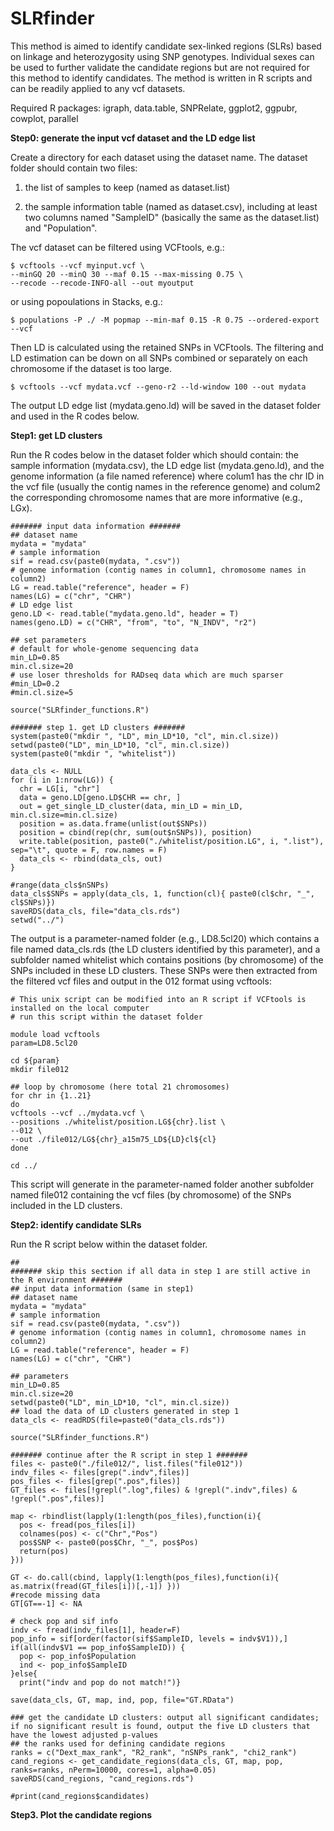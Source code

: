 # SLRfinder

This method is aimed to identify candidate sex-linked regions (SLRs) based on linkage and heterozygosity using SNP genotypes. Individual sexes can be used to further validate the candidate regions but are not required for this method to identify candidates. The method is written in R scripts and can be readily applied to any vcf datasets.  

Required R packages: igraph, data.table, SNPRelate, ggplot2, ggpubr, cowplot, parallel

**Step0: generate the input vcf dataset and the LD edge list**

Create a directory for each dataset using the dataset name. The dataset folder should contain two files: 

1. the list of samples to keep (named as dataset.list)

2. the sample information table (named as dataset.csv), including at least two columns named "SampleID" (basically the same as the dataset.list) and "Population".

The vcf dataset can be filtered using VCFtools, e.g.:
```
$ vcftools --vcf myinput.vcf \
--minGQ 20 --minQ 30 --maf 0.15 --max-missing 0.75 \
--recode --recode-INFO-all --out myoutput
```
or using popoulations in Stacks, e.g.:
```
$ populations -P ./ -M popmap --min-maf 0.15 -R 0.75 --ordered-export --vcf
```
Then LD is calculated using the retained SNPs in VCFtools. The filtering and LD estimation can be down on all SNPs combined or separately on each chromosome if the dataset is too large.
```
$ vcftools --vcf mydata.vcf --geno-r2 --ld-window 100 --out mydata
```
The output LD edge list (mydata.geno.ld) will be saved in the dataset folder and used in the R codes below. 

**Step1: get LD clusters**

Run the R codes below in the dataset folder which should contain: the sample information (mydata.csv), the LD edge list (mydata.geno.ld), and the genome information (a file named reference) where colum1 has the chr ID in the vcf file (usually the contig names in the reference genome) and colum2 the corresponding chromosome names that are more informative (e.g., LGx). 
```
####### input data information #######
## dataset name
mydata = "mydata"
# sample information 
sif = read.csv(paste0(mydata, ".csv"))
# genome information (contig names in column1, chromosome names in column2)
LG = read.table("reference", header = F)
names(LG) = c("chr", "CHR")
# LD edge list
geno.LD <- read.table("mydata.geno.ld", header = T)
names(geno.LD) = c("CHR", "from", "to", "N_INDV", "r2")

## set parameters
# default for whole-genome sequencing data
min_LD=0.85
min.cl.size=20 
# use loser thresholds for RADseq data which are much sparser
#min_LD=0.2
#min.cl.size=5

source("SLRfinder_functions.R")

####### step 1. get LD clusters #######
system(paste0("mkdir ", "LD", min_LD*10, "cl", min.cl.size))
setwd(paste0("LD", min_LD*10, "cl", min.cl.size))
system(paste0("mkdir ", "whitelist"))

data_cls <- NULL
for (i in 1:nrow(LG)) {
  chr = LG[i, "chr"]
  data = geno.LD[geno.LD$CHR == chr, ]
  out = get_single_LD_cluster(data, min_LD = min_LD, min.cl.size=min.cl.size)
  position = as.data.frame(unlist(out$SNPs))
  position = cbind(rep(chr, sum(out$nSNPs)), position)
  write.table(position, paste0("./whitelist/position.LG", i, ".list"), sep="\t", quote = F, row.names = F)
  data_cls <- rbind(data_cls, out)
}

#range(data_cls$nSNPs)
data_cls$SNPs = apply(data_cls, 1, function(cl){ paste0(cl$chr, "_", cl$SNPs)})
saveRDS(data_cls, file="data_cls.rds")
setwd("../")
```
The output is a parameter-named folder (e.g., LD8.5cl20) which contains a file named data_cls.rds (the LD clusters identified by this parameter), and a subfolder named whitelist which contains positions (by chromosome) of the SNPs included in these LD clusters. These SNPs were then extracted from the filtered vcf files and output in the 012 format using vcftools: 
```
# This unix script can be modified into an R script if VCFtools is installed on the local computer
# run this script within the dataset folder

module load vcftools
param=LD8.5cl20

cd ${param}
mkdir file012

## loop by chromosome (here total 21 chromosomes)
for chr in {1..21}
do
vcftools --vcf ../mydata.vcf \
--positions ./whitelist/position.LG${chr}.list \
--012 \
--out ./file012/LG${chr}_a15m75_LD${LD}cl${cl}
done

cd ../
```
This script will generate in the parameter-named folder another subfolder named file012 containing the vcf files (by chromosome) of the SNPs included in the LD clusters.  

**Step2: identify candidate SLRs**

Run the R script below within the dataset folder. 
```
##
####### skip this section if all data in step 1 are still active in the R environment #######
## input data information (same in step1)
## dataset name
mydata = "mydata"
# sample information 
sif = read.csv(paste0(mydata, ".csv"))
# genome information (contig names in column1, chromosome names in column2)
LG = read.table("reference", header = F)
names(LG) = c("chr", "CHR")

## parameters
min_LD=0.85
min.cl.size=20 
setwd(paste0("LD", min_LD*10, "cl", min.cl.size))
## load the data of LD clusters generated in step 1
data_cls <- readRDS(file=paste0("data_cls.rds"))

source("SLRfinder_functions.R")

####### continue after the R script in step 1 #######
files <- paste0("./file012/", list.files("file012"))
indv_files <- files[grep(".indv",files)]
pos_files <- files[grep(".pos",files)]
GT_files <- files[!grepl(".log",files) & !grepl(".indv",files) & !grepl(".pos",files)]

map <- rbindlist(lapply(1:length(pos_files),function(i){
  pos <- fread(pos_files[i])
  colnames(pos) <- c("Chr","Pos")
  pos$SNP <- paste0(pos$Chr, "_", pos$Pos)
  return(pos)
}))

GT <- do.call(cbind, lapply(1:length(pos_files),function(i){ as.matrix(fread(GT_files[i])[,-1]) }))
#recode missing data
GT[GT==-1] <- NA

# check pop and sif info
indv <- fread(indv_files[1], header=F)
pop_info = sif[order(factor(sif$SampleID, levels = indv$V1)),]
if(all(indv$V1 == pop_info$SampleID)) {
  pop <- pop_info$Population
  ind <- pop_info$SampleID
}else{
  print("indv and pop do not match!")}

save(data_cls, GT, map, ind, pop, file="GT.RData")

### get the candidate LD clusters: output all significant candidates; if no significant result is found, output the five LD clusters that have the lowest adjusted p-values
## the ranks used for defining candidate regions
ranks = c("Dext_max_rank", "R2_rank", "nSNPs_rank", "chi2_rank")
cand_regions <- get_candidate_regions(data_cls, GT, map, pop, ranks=ranks, nPerm=10000, cores=1, alpha=0.05)
saveRDS(cand_regions, "cand_regions.rds")

#print(cand_regions$candidates)
```

**Step3. Plot the candidate regions**







